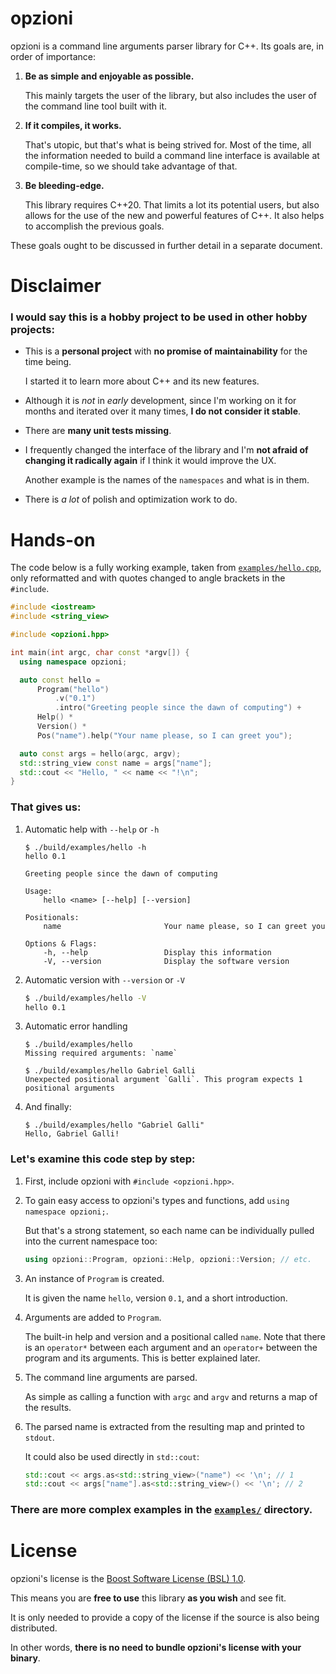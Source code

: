 # opzioni

opzioni is a command line arguments parser library for C++.
Its goals are, in order of importance:

1. **Be as simple and enjoyable as possible.**

    This mainly targets the user of the library, but also includes the user of the command line tool built with it.

1. **If it compiles, it works.**

    That's utopic, but that's what is being strived for.
    Most of the time, all the information needed to build a command line interface is available at compile-time, so we should take advantage of that.

1. **Be bleeding-edge.**

    This library requires C++20. That limits a lot its potential users, but also allows for the use of the new and powerful features of C++. It also helps to accomplish the previous goals.

These goals ought to be discussed in further detail in a separate document.

# Disclaimer

### I would say this is a hobby project to be used in other hobby projects:

- This is a **personal project** with **no promise of maintainability** for the time being.

    I started it to learn more about C++ and its new features.

- Although it is *not* in *early* development, since I'm working on it for months and iterated over it many times, **I do not consider it stable**.

- There are **many unit tests missing**.

- I frequently changed the interface of the library and I'm **not afraid of changing it radically again** if I think it would improve the UX.

    Another example is the names of the `namespaces` and what is in them.

- There is *a lot* of polish and optimization work to do.

# Hands-on

The code below is a fully working example, taken from [`examples/hello.cpp`](examples/hello.cpp), only reformatted and with quotes changed to angle brackets in the `#include`.

```cpp
#include <iostream>
#include <string_view>

#include <opzioni.hpp>

int main(int argc, char const *argv[]) {
  using namespace opzioni;

  auto const hello =
      Program("hello")
          .v("0.1")
          .intro("Greeting people since the dawn of computing") +
      Help() *
      Version() *
      Pos("name").help("Your name please, so I can greet you");

  auto const args = hello(argc, argv);
  std::string_view const name = args["name"];
  std::cout << "Hello, " << name << "!\n";
}
```

### That gives us:

1. Automatic help with `--help` or `-h`

    ```
    $ ./build/examples/hello -h
    hello 0.1

    Greeting people since the dawn of computing

    Usage:
        hello <name> [--help] [--version]

    Positionals:
        name                       Your name please, so I can greet you

    Options & Flags:
        -h, --help                 Display this information
        -V, --version              Display the software version
    ```

1. Automatic version with `--version` or `-V`

    ```sh
    $ ./build/examples/hello -V
    hello 0.1
    ```

1. Automatic error handling

    ```
    $ ./build/examples/hello 
    Missing required arguments: `name`

    $ ./build/examples/hello Gabriel Galli
    Unexpected positional argument `Galli`. This program expects 1 positional arguments
    ```

1. And finally:

    ```
    $ ./build/examples/hello "Gabriel Galli"
    Hello, Gabriel Galli!
    ```

### Let's examine this code step by step:

1. First, include opzioni with `#include <opzioni.hpp>`.

1. To gain easy access to opzioni's types and functions, add `using namespace opzioni;`.

    But that's a strong statement, so each name can be individually pulled into the current namespace too:

    ```cpp
    using opzioni::Program, opzioni::Help, opzioni::Version; // etc.
    ```

1. An instance of `Program` is created.

    It is given the name `hello`, version `0.1`, and a short introduction.

1. Arguments are added to `Program`.

    The built-in help and version and a positional called `name`.
    Note that there is an `operator*` between each argument and an `operator+` between the program and its arguments. This is better explained later.

1. The command line arguments are parsed.

    As simple as calling a function with `argc` and `argv` and returns a map of the results.

1. The parsed name is extracted from the resulting map and printed to `stdout`.

    It could also be used directly in `std::cout`:
    ```cpp
    std::cout << args.as<std::string_view>("name") << '\n'; // 1
    std::cout << args["name"].as<std::string_view>() << '\n'; // 2
    ```

### There are more complex examples in the [`examples/`](examples/) directory.

# License

opzioni's license is the [Boost Software License (BSL) 1.0](LICENSE/).

This means you are **free to use** this library **as you wish** and see fit.

It is only needed to provide a copy of the license if the source is also being distributed.

In other words, **there is no need to bundle opzioni's license with your binary**.
